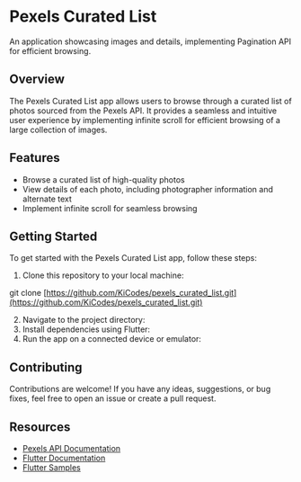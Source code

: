 # Pexels Curated List

An application showcasing images and details, implementing Pagination API for efficient browsing.

## Overview

The Pexels Curated List app allows users to browse through a curated list of photos sourced from the Pexels API. It provides a seamless and intuitive user experience by implementing infinite scroll for efficient browsing of a large collection of images.

## Features

- Browse a curated list of high-quality photos
- View details of each photo, including photographer information and alternate text
- Implement infinite scroll for seamless browsing

## Getting Started

To get started with the Pexels Curated List app, follow these steps:

1. Clone this repository to your local machine:

git clone [https://github.com/KiCodes/pexels_curated_list.git](https://github.com/KiCodes/pexels_curated_list.git)

2. Navigate to the project directory:
3. Install dependencies using Flutter:
4. Run the app on a connected device or emulator:


## Contributing

Contributions are welcome! If you have any ideas, suggestions, or bug fixes, feel free to open an issue or create a pull request.

## Resources

- [Pexels API Documentation](https://www.pexels.com/api/documentation/)
- [Flutter Documentation](https://docs.flutter.dev/)
- [Flutter Samples](https://docs.flutter.dev/cookbook)


